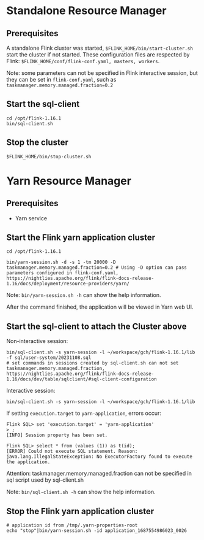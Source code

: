 # Standalone Resource Manager

## Prerequisites

A standalone Flink cluster was started, `$FLINK_HOME/bin/start-cluster.sh` start the cluster if not started.
These configuration files are respected by Flink:  `$FLINK_HOME/conf/flink-conf.yaml, masters, workers`.

Note: some parameters can not be specified in Flink interactive session, but they can be set in `flink-conf.yaml`,
such as `taskmanager.memory.managed.fraction=0.2`

## Start the sql-client

```shell
cd /opt/flink-1.16.1
bin/sql-client.sh
```

## Stop the cluster

`$FLINK_HOME/bin/stop-cluster.sh`


# Yarn Resource Manager

## Prerequisites

* Yarn service

## Start the Flink yarn application cluster

```shell
cd /opt/flink-1.16.1

bin/yarn-session.sh -d -s 1 -tm 20000 -D taskmanager.memory.managed.fraction=0.2 # Using -D option can pass parameters configured in flink-conf.yaml, https://nightlies.apache.org/flink/flink-docs-release-1.16/docs/deployment/resource-providers/yarn/
```

Note: `bin/yarn-session.sh -h` can show the help information.

After the command finished, the application will be viewed in Yarn web UI.

## Start the sql-client to attach the Cluster above

Non-interactive session:
```shell
bin/sql-client.sh -s yarn-session -l ~/workspace/gch/flink-1.16.1/lib -f sql/user-system/20231108.sql
# set commands in sessions created by sql-client.sh can not set  taskmanager.memory.managed.fraction, https://nightlies.apache.org/flink/flink-docs-release-1.16/docs/dev/table/sqlclient/#sql-client-configuration
```

Interactive session:
```shell
bin/sql-client.sh -s yarn-session -l ~/workspace/gch/flink-1.16.1/lib
```

If setting `execution.target` to `yarn-application`, errors occur:
```text
Flink SQL> set 'execution.target' = 'yarn-application'
> ;
[INFO] Session property has been set.

Flink SQL> select * from (values (1)) as t(id);
[ERROR] Could not execute SQL statement. Reason:
java.lang.IllegalStateException: No ExecutorFactory found to execute the application.
```

Attention: taskmanager.memory.managed.fraction can not be specified in sql script used by sql-client.sh

Note: `bin/sql-client.sh -h` can show the help information.

## Stop the Flink yarn application cluster

```shell
# application id from /tmp/.yarn-properties-root
echo "stop"|bin/yarn-session.sh -id application_1687554986023_0026
```
